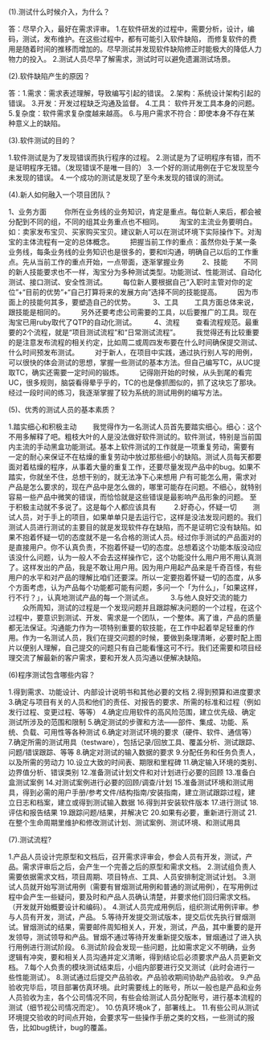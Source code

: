    (1).测试什么时候介入，为什么？
   
   答：尽早介入，最好在需求评审。
   1.在软件研发的过程中，需要分析，设计，编码，测试，发布维护。在这些过程中，都有可能引入软件缺陷，
而修复软件的费用是随着时间的推移而增加的。尽早测试并发现软件缺陷修正时能极大的降低人力物力的投入。
   2.测试人员尽早了解需求，测试时可以避免遗漏测试场景。
   
   (2).软件缺陷产生的原因？
   
   答：1.需求：需求表述理解，导致编写引起的错误。
       2.架构：系统设计架构引起的错误。
       3.开发：开发过程缺乏沟通及监督。
       4.工具： 软件开发工具本身的问题。
       5.复杂度：软件需求复杂度越来越高。
       6.与用户需求不符合：即使本身不存在某种意义上的缺陷。
       
   (3).软件测试的目的？
   
   1.软件测试是为了发现错误而执行程序的过程。
   2.测试是为了证明程序有错，而不是证明程序无错。（发现错误不是唯一目的）
   3.一个好的测试用例在于它发现至今未发现的错误。
   4.一个成功的测试是发现了至今未发现的错误的测试。
        
   (4).新人如何融入一个项目团队？
   
   1、业务方面
　　 你所在业务线的业务知识，肯定是重点。每位新人来后，都会被分配到不同的组，不同的组其业务重点也不相同。
　　淘宝的主流业务要明白。如：卖家发布宝贝、买家购买宝贝。建议新人可以在测试环境下实际操作下。对淘宝的主体流程有一定的总体概念。
　　把握当前工作的重点：虽然你处于某一条业务线，每条业务线的业务知识也是很多的，要和tl沟通，明确自己以后的工作重点。先从当前工作的重点开始，一点带面，逐渐掌握业务
　  　2、技能
　　不同的新人技能要求也不一样，淘宝分为多种测试类型。功能测试、性能测试、自动化测试、接口测试、安全性测试。
　　每位新人要根据自己“入职时主管对你的定位”+“目前的优势”+“自己打算将来的发展方向”选择不同的技能提高。
　　因为市面上的技能何其多，要塑造自己的优势。
　  　3、工具
　　工具方面总体来说，跟技能是相同的。
　　另外还要考虑公司需要的工具，以后要推广的工具。现在淘宝已用ruby取代了QTP的自动化测试。
　　  4、流程
　　查看流程规范。最重要的2个流程，就是“项目测试流程”和“日常测试流程”。
　　我觉得还有比较重要的是注意发布流程的相关约定，比如周二或周四发布要在什么时间确保提交测试、什么时间预发布测试。
　　对于新人，在项目中实践，通过执行别人写的用例，可以很快的体会测试的思想，掌握一些测试的基本方法。但自己编写TC，从UC提取TC，确实还需要一定时间的锻炼。
　　记得刚开始的时候，从头到尾的看完UC，很多规则，脑袋看得晕乎乎的，TC的也是像抓图似的，抓了这块忘了那块。经过一段时间的练习，我逐渐掌握了较为系统的测试用例的编写方法。
  
  (5)、优秀的测试人员的基本素质？
  
   1.踏实细心和积极主动
　　我觉得作为一名测试人员首先要踏实细心。细心：这个不用多解释了吧。粗枝大叶的人是没法做好软件测试的。软件测试，特别是当前国内主流的手动黑盒功能测试。基本上软件测试的工作就是一项重复劳动，需要有  一定的耐心来保证不在枯燥的重复劳动中放过那些细小的缺陷。测试人员每天都要面对着枯燥的程序，从事着大量的重复工作，还要尽量发现产品中的bug。如果不踏实，你就坐不住，总想干别的，就无法净下心来想用    户有可能怎么用，需求对产品是怎么要求的，现在产品中是怎么做的，哪里可能存在问题。不细心，就特别容易一些产品中微笑的错误，而恰恰就是这些错误是最影响产品形象的问题。
至于积极主动就不多说了。这是每个人都应该具有
　　  2.好奇心，怀疑一切
　　测试人员，对于手上的项目，如果单单只是去运行它，这样是没法发现问题的。我们测试人员进行测试的主要目的就是发现软件存在缺陷，而不是证明它没有缺陷。如果不抱着怀疑一切的态度就不是一名合格的测试人员。经过你手测试的产品面对的是直接用户。你不认真负责，不抱着怀疑一切的态度。总想着这个功能本版没动应该没什么问题，认为一般人不会去这样操作它，这个功能没什么用户用不用认真测了。这样发出的产品，我是不敢让用户用。因为用户用起产品来是千奇百怪，有些用户的水平和对产品的理解比咱们还要深。所以一定要抱着怀疑一切的态度，从多个方面考虑，认为产品每个功能都可能有问题，多问一个「为什么」，「如果这样，行不行？」，认真地测试产品的每一个测试点。
　  　3.与他人良好交流的能力
　　众所周知，测试的过程是一个发现问题并且跟踪解决问题的一个过程，在这个过程中，要意识到测试、开发、需求是一个团队，一个整体。离了谁，产品的质量都无法保证。沟通能力作为一项特别重要的软技能，在工作中起着举足轻重的作用。作为一名测试人员，我们在提交问题的时候，要做到条理清晰，必要时配上图片以便别人理解，自己提交的问题只有自己能看懂这可不行。我们还需要和项目经理交流了解最新的客户需求，要和开发人员沟通以便解决缺陷。
  
  (6)程序测试包含哪些内容？ 
   
   1.得到需求、功能设计、内部设计说明书和其他必要的文档 
     2.得到预算和进度要求 
     3.确定与项目有关的人员和他们的责任、对报告的要求、所需的标准和过程（例如发行过程、变更过程、等等） 
     4.确定应用软件的高风险范围，建立优先级、确定测试所涉及的范围和限制 
     5.确定测试的步骤和方法——部件、集成、功能、系统、负载、可用性等各种测试
     6.确定对测试环境的要求（硬件、软件、通信等）
     7.确定所需的测试用具（testware），包括记录/回放工具、覆盖分析、测试跟踪、问题/错误跟踪、等等
     8.确定对测试的输入数据的要求
     9.分配任务和任务负责人，以及所需的劳动力 
     10.设立大致的时间表、期限和里程碑 
     11.确定输入环境的类别、边界值分析、错误类别 
     12.准备测试计划文件和对计划进行必要的回顾 
     13.准备白盒测试案例
     14.对测试案例进行必要的回顾/调查/计划
     15.准备测试环境和测试用具，得到必需的用户手册/参考文件/结构指南/安装指南，建立测试跟踪过程，建立日志和档案，建立或得到测试输入数据
     16.得到并安装软件版本
     17.进行测试
     18.评估和报告结果
     19.跟踪问题/结果，并解决它
     20.如果有必要，重新进行测试
     21.在整个生命周期里维护和修改测试计划、测试案例、测试环境、和测试用具
     
  (7).测试流程?
  
   1.产品人员设计完原型和文档后，召开需求评审会，参会人员有开发，测试，产品。需求评审后之后，会产生一个完善之后的原型和需求文档。
     2.测试组负责人需要依据需求文档，项目周期、项目特点、工具、人员安排制定测试计划。
     3.测试人员就开始写测试用例（需要有冒烟测试用例和普通的测试用例），在写用例过程中会产生一些疑问，要及时和产品人员确认清楚，并要求他们回归需求文档。（开发就开始概要设计和编码）。
     4.测试人员完成用例后，组织测试用例评审。参与人员有开发，测试，产品。
     5.等待开发提交测试版本，提交后优先执行冒烟测试。冒烟测试的结果，需要邮件周知相关人，开发，测试，产品，其中重要的是开发领导，测试领导和产品。冒烟不通过等待开发重新提交版本，冒烟通过了进入执        行用例进行测试阶段。
     6.测试阶段会发现一些问题，比如需求定义不明确，业务逻辑有冲突，要和相关人员沟通并定义清晰，得到结论后必须要求产品人员更新文档。
     7.每个人负责的模块测试结束后，小组内部要进行交叉测试（此时会进行一些性能测试）。
     8.测试通过后提交产品验收。产品验收期间协助产品验收。
     9.产品验收完毕后，项目部署仿真环境。此时需要线上的账号，所以一般也是产品和业务人员验收为主，各个公司情况不同，有些会给测试人员分配账号，进行基本流程的测试（细节视公司情况而定）。
     10.仿真环境ok了，部署线上。
     11.有些公司从测试环境提交验收的时间点开始，会要求写一些操作手册之类的文档，一些测试的报告，比如bug统计，bug的覆盖。
     
  
  
  
